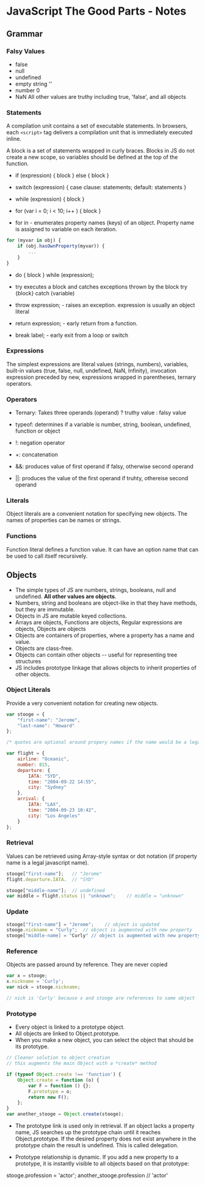# JavaScript The Good Parts - Notes

## Grammar

### Falsy Values
* false
* null
* undefined
* empty string ''
* number 0
* NaN
All other values are truthy including true, 'false', and all objects

### Statements
A compilation unit contains a set of executable statements.  In browsers, each `<script>` tag delivers a compilation unit that is immediately executed inline.

A block is a set of statements wrapped in curly braces.  Blocks in JS do not create a new scope, so variables should be defined at the top of the function.

* if (expression) { block } else { block }

* switch (expression) { case clause: statements; default: statements }

* while (expression) { block }

* for (var i = 0; i < 10; i++ ) { block }

* for in - enumerates property names (keys) of an object.  Property name is assigned to variable on each iteration.

```javascript
for (myvar in obj) {
	if (obj.hasOwnProperty(myvar)) {
		...
	}
}
```

* do { block } while (expression);

* try executes a block and catches exceptions thrown by the block
try {block} catch (variable)

* throw expression; - raises an exception.  expression is usually an object literal

* return expression; - early return from a function.

* break label; - early exit from a loop or switch


### Expressions

The simplest expressions are literal values (strings, numbers), variables, built-in values (true, false, null, undefined, NaN, Infinity), invocation expression preceded by new, expressions wrapped in parentheses, ternary operators.

### Operators
* Ternary: Takes three operands (operand) ? truthy value : falsy value

* typeof: determines if a variable is number, string, boolean, undefined, function or object

* !: negation operator

* +: concatenation

* &&: produces value of first operand if falsy, otherwise second operand

* ||: produces the value of the first operand if truhty, othereise second operand


### Literals
Object literals are a convenient notation for specifying new objects.  The names of properties can be names or strings.

### Functions
Function literal defines a function value.  It can have an option name that can be used to call itself recursively.


## Objects
* The simple types of JS are numbers, strings, booleans, null and undefined.  **All other values are objects**.
* Numbers, string and booleans are object-like in that they have methods, but they are immutable.
* Objects in JS are mutable keyed collections.
* Arrays are objects, Functions are objects, Regular expressions are objects, Objects are objects
* Objects are containers of properties, where a property has a name and value.
* Objects are class-free.
* Objects can contain other objects -- useful for representing tree structures
* JS includes prototype linkage that allows objects to inherit properties of other objects.

### Object Literals
Provide a very convenient notation for creating new objects.

```javascript
var stooge = {
	"first-name": "Jerome",
	"last-name": "Howard"
};

/* quotes are optional around propery names if the name would be a legal variable name */

var flight = {
	airline: "Oceanic",
	number: 815,
	departure: {
		IATA: "SYD",
		time: "2004-09-22 14:55",
		city: "Sydney"
	},
	arrival: {
		IATA: "LAX",
		time: "2004-09-23 10:42",
		city: "Los Angeles"
	}
};
```

### Retrieval
Values can be retrieved using Array-style syntax or dot notation (if property name is a legal javascript name).

```javascript
stooge["first-name"];	// "Jerome"
flight.departure.IATA.	// "SYD"

stooge["middle-name"];	// undefined
var middle = flight.status || "unknown";	// middle = "unknown"
```

### Update
```javascript
stooge["first-name"] = "Jerome";	// object is updated
stooge.nickname = "Curly";	// object is augmented with new property
stooge["middle-name] = "Curly" // object is augmented with new property
```

### Reference
Objects are passed around by reference.  They are never copied
```javascript
var x = stooge;
x.nickname = 'Curly';
var nick = stooge.nickname;  

// nick is 'Curly' because x and stooge are references to same object
```

### Prototype
* Every object is linked to a prototype object.
* All objects are linked to Object.prototype.
* When you make a new object, you can select the object that should be its prototype.

```javascript
// Cleaner solution to object creation
// this augments the main Object with a *create* method

if (typeof Object.create !== 'function') {
	Object.create = function (o) {
		var F = function () {};
		F.prototype = o;
		return new F();
	};
}
var another_stooge = Object.create(stooge);
```
* The prototype link is used only in retrieval.  If an object lacks a property name, JS searches up the prototype chain until it reaches Object.prototype.  If the desired property does not exist anywhere in the prototype chain the result is undefined. This is called delegation.

* Prototype relationship is dynamic.  If you add a new property to a prototype, it is instantly visible to all objects based on that prototype:

stooge.profession = 'actor';
another_stooge.profession	// 'actor'
